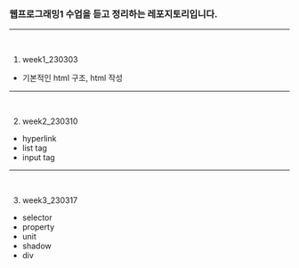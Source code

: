 ### 웹프로그래밍1 수업을 듣고 정리하는 레포지토리입니다.
---
<br>

1. week1_230303

- 기본적인 html 구조, html 작성

---
<br>

2. week2_230310

- hyperlink
- list tag
- input tag

---
<br>

3. week3_230317

- selector 
- property
- unit
- shadow
- div
